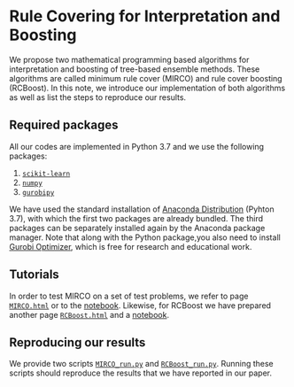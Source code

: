 # Rule Covering for Interpretation and Boosting

We propose two mathematical programming based algorithms for
interpretation and boosting of tree-based ensemble methods. These
algorithms are called minimum rule cover (MIRCO) and rule cover
boosting (RCBoost). In this note, we introduce our implementation of
both algorithms as well as list the steps to reproduce our results.

## Required packages

All our codes are implemented in Python 3.7 and we use the following
packages:

1. [`scikit-learn`](https://scikit-learn.org/stable/index.html)
2. [`numpy`](https://numpy.org/)
3. [`gurobipy`](https://pypi.org/project/gurobipy/)

We have used the standard installation of [Anaconda
Distribution](https://www.anaconda.com/products/individual) (Pyhton
3.7), with which the first two packages are already bundled. The third
packages can be separately installed again by the Anaconda package
manager. Note that along with the Python package,you also need to
install [Gurobi
Optimizer](https://www.gurobi.com/academia/academic-program-and-licenses/),
which is free for research and educational work.

## Tutorials

In order to test MIRCO on a set of test problems, we refer to page
[`MIRCO.html`](MIRCO.html) or to the [notebook](MIRCO.ipynb). Likewise,
for RCBoost we have prepared another page
[`RCBoost.html`](RCBoost.html) and a [notebook](RCBoost.ipynb).

## Reproducing our results

We provide two scripts [`MIRCO_run.py`](MIRCO_run.py) and
[`RCBoost_run.py`](RCBoost_run.py). Running these scripts should
reproduce the results that we have reported in our paper.
